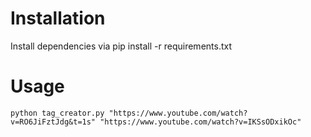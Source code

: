 # Installation

Install dependencies via
	pip install -r requirements.txt

# Usage
	python tag_creator.py "https://www.youtube.com/watch?v=RO6JiFztJdg&t=1s" "https://www.youtube.com/watch?v=IKSsODxikOc"
